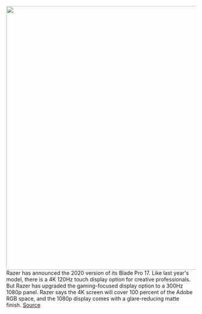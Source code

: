 <img src='https://cdn.vox-cdn.com/thumbor/juB0fjp6CknNMvzoFxJxU6LIz2A=/0x0:8256x5504/1200x800/filters:focal(3468x2092:4788x3412)/cdn.vox-cdn.com/uploads/chorus_image/image/66826652/Blade_Pro_17__2020__Key_Visual.0.png' width='700px' /><br/>
Razer has announced the 2020 version of its Blade Pro 17. Like last year's model, there is a 4K 120Hz touch display option for creative professionals. But Razer has upgraded the gaming-focused display option to a 300Hz 1080p panel. Razer says the 4K screen will cover 100 percent of the Adobe RGB space, and the 1080p display comes with a glare-reducing matte finish.
<a href='https://www.theverge.com/2020/5/21/21265191/razer-blade-pro-17-release-features-price-specs'> Source <a/>